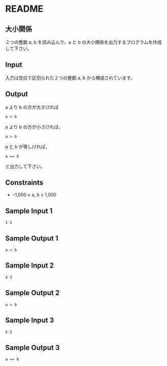 # README
## 大小関係
２つの整数 a, b を読み込んで、a と b の大小関係を出力するプログラムを作成して下さい。
## Input
入力は空白で区切られた２つの整数 a, b から構成されています。
## Output
a より b の方が大きければ

```
a < b
```

a より b の方が小さければ、

```
a > b
```

a と b が等しければ、

```
a == b
```

と出力して下さい。
## Constraints
- -1,000 ≤ a, b ≤ 1,000
## Sample Input 1
```
1 2
```
## Sample Output 1
```
a < b
```
## Sample Input 2
```
4 3
```
## Sample Output 2
```
a > b
```
## Sample Input 3
```
5 5
```
## Sample Output 3
```
a == b
```
